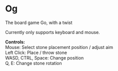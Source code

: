 # Og
 The board game Go, with a twist

Currently only supports keyboard and mouse.  
  
**Controls:**  
Mouse: Select stone placement position / adjust aim  
Left Click: Place / throw stone  
WASD, CTRL, Space: Change position  
Q, E: Change stone rotation  
